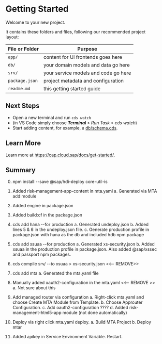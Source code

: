 # Getting Started

Welcome to your new project.

It contains these folders and files, following our recommended project layout:

File or Folder | Purpose
---------|----------
`app/` | content for UI frontends goes here
`db/` | your domain models and data go here
`srv/` | your service models and code go here
`package.json` | project metadata and configuration
`readme.md` | this getting started guide


## Next Steps

- Open a new terminal and run `cds watch` 
- (in VS Code simply choose _**Terminal** > Run Task > cds watch_)
- Start adding content, for example, a [db/schema.cds](db/schema.cds).


## Learn More

Learn more at https://cap.cloud.sap/docs/get-started/.


## Summary
0. npm install --save @sap/hdi-deploy core-util-is

0. Added risk-management-app-content in mta.yaml
    a. Generated via MTA add module

0. Added engine in package.json
0. Added build:cf in the package.json    

1. cds add hana --for production
    a. Generated undeploy.json
    b. Added lines 5 & 6 in the undeploy.json file.
    c. Generate production profile in package.json with hana as the db and included hdb npm package

2. cds add xsuaa --for production
    a. Generated xs-security.json
    b. Added xsuaa in the production profile in package.json. Also added @sap/xssec and passport npm packages.

3. cds compile srv/ --to xsuaa > xs-security.json <<-- REMOVE>>

4. cds add mta
    a. Generated the mta.yaml file

5. Manually added oauth2-configuration in the mta.yaml <<-- REMOVE >>
    a. Not sure about this

6. Add managed router via configuration
    a. Right-click mta.yaml and choose Create MTA Module from Template.
    b. Choose Approuter Configuration.
    c. Add oauth2-configuration ????
    d. Added risk-management-html5-app module (not done automatically)

7. Deploy via right click mta.yaml deploy.
    a. Build MTA Project
    b. Deploy mtar

8. Added apikey in Service Environment Variable. Restart.